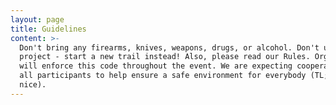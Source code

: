 ```yaml
---
layout: page
title: Guidelines
content: >-
  Don't bring any firearms, knives, weapons, drugs, or alcohol. Don't use an old
  project - start a new trail instead! Also, please read our Rules. Organizers
  will enforce this code throughout the event. We are expecting cooperation from
  all participants to help ensure a safe environment for everybody (TL;DR be
  nice).
---
```


